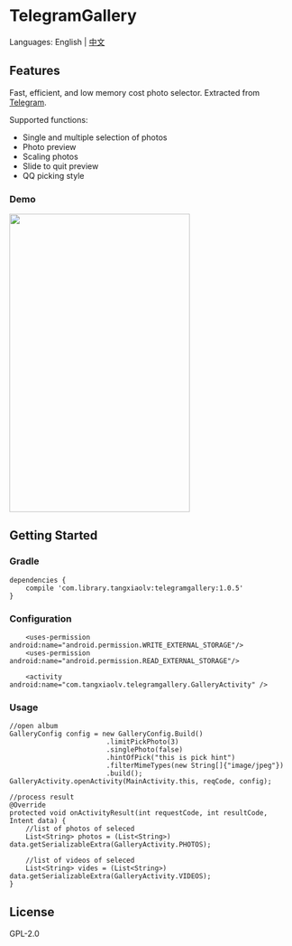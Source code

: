 # TelegramGallery
Languages: English | [中文](https://github.com/TangXiaoLv/TelegramGallery/blob/master/README_CN.md) 

## Features
Fast, efficient, and low memory cost photo selector. Extracted from [Telegram](https://github.com/DrKLO/Telegram). 

Supported functions: 
- Single and multiple selection of photos
- Photo preview
- Scaling photos 
- Slide to quit preview 
- QQ picking style

### Demo
<img src="png/1.gif" height= "528" width="320">

## Getting Started
### Gradle
```
dependencies {
    compile 'com.library.tangxiaolv:telegramgallery:1.0.5'
}
```

### Configuration
```
    <uses-permission android:name="android.permission.WRITE_EXTERNAL_STORAGE"/>
    <uses-permission android:name="android.permission.READ_EXTERNAL_STORAGE"/>
    
    <activity android:name="com.tangxiaolv.telegramgallery.GalleryActivity" />
```
### Usage
```
//open album
GalleryConfig config = new GalleryConfig.Build()
                        .limitPickPhoto(3)
                        .singlePhoto(false)
                        .hintOfPick("this is pick hint")
                        .filterMimeTypes(new String[]{"image/jpeg"})
                        .build();
GalleryActivity.openActivity(MainActivity.this, reqCode, config);

//process result
@Override
protected void onActivityResult(int requestCode, int resultCode, Intent data) {
    //list of photos of seleced
    List<String> photos = (List<String>) data.getSerializableExtra(GalleryActivity.PHOTOS);
    
    //list of videos of seleced
    List<String> vides = (List<String>) data.getSerializableExtra(GalleryActivity.VIDEOS);
}
```
## License
GPL-2.0
